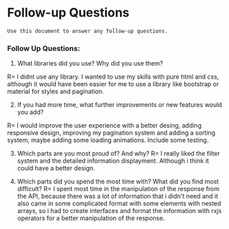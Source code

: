 # Follow-up Questions

```
Use this document to answer any follow-up questions.
```

### Follow Up Questions:

1. What libraries did you use? Why did you use them?

R= I didnt use any library. I wanted to use my skills with pure html and css, although it would have been easier for me to use a library like bootstrap or material for styles and pagination.

2. If you had more time, what further improvements or new features would you add?

R= I would improve the user experience with a better desing, adding responsive design, improving my pagination system and adding a sorting system, maybe adding some loading animations.  Include some testing.

3. Which parts are you most proud of? And why?
R= I really liked the filter system and the detailed information displayment. Although i think it could have a better design. 

4. Which parts did you spend the most time with? What did you find most difficult?
R= I spent most time in the manipulation of the response from the API, because there was a lot of information that i didn't need and it also came in some complicated format with some elements with nested arrays, so i had to create interfaces and format the information with rxjs operators for a better manipulation of the response.

